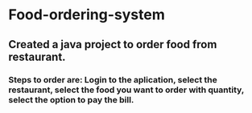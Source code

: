 # Food-ordering-system
## Created a java project to order food from restaurant.
### Steps to order are: Login to the aplication, select the restaurant, select the food you want to order with quantity, select the option to pay the bill.
